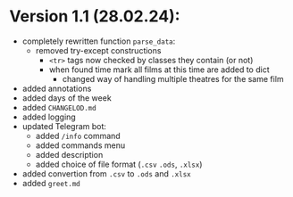 # Version 1.1 (28.02.24):
- completely rewritten function `parse_data`:
  - removed try-except constructions
    - `<tr>` tags now checked by classes they contain (or not)
    - when found time mark all films at this time are added to dict
      - changed way of handling multiple theatres for the same film 
- added annotations
- added days of the week
- added `CHANGELOD.md`
- added logging
- updated Telegram bot:
  - added `/info` command
  - added commands menu
  - added description
  - added choice of file format (`.csv` `.ods`, `.xlsx`)
- added convertion from `.csv` to ``.ods`` and `.xlsx`
- added `greet.md`